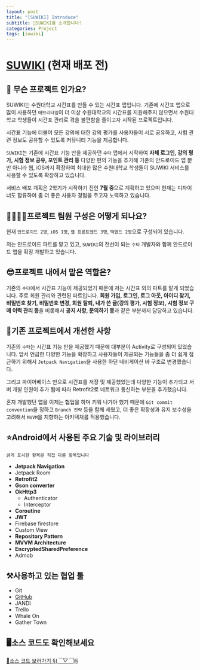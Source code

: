 ```yaml
---
layout: post
title: "[SUWIKI] Introduce"
subtitle: 🎈SUWIKI를 소개합니다!
categories: Project
tags: [suwiki]
---
```


# [SUWIKI](https://play.google.com/store/apps/details?id=com.kunize.uswtimetable) (현재 배포 전)

## 🐥 무슨 프로젝트 인가요?
SUWIKI는 수원대학교 시간표를 만들 수 있는 시간표 앱입니다. 기존에 시간표 앱으로 많이 사용하던 `애브리타임`이 더 이상 수원대학교의 시간표를 지원해주지 않으면서 수원대학교 학생들이 시간표 관리로 겪을 불편함을 줄이고자 시작된 프로젝트입니다.

시간표 기능에 더불어 모든 강의에 대한 강의 평가를 사용자들이 서로 공유하고, 시험 관련 정보도 공유할 수 있도록 커뮤니티 기능을 제공합니다.

`SUWIKI`는 기존에 시간표 기능 만을 제공하던 `수타` 앱에서 시작하여 **자체 로그인, 강의 평가, 시험 정보 공유, 포인트 관리 등** 다양한 편의 기능을 추가해 기존의 안드로이드 앱 뿐만 아니라 웹, iOS까지 확장하여 최대한 많은 수원대학교 학생들이 SUWIKI 서비스를 사용할 수 있도록 확장하고 있습니다.

서비스 배포 계획은 2학기가 시작하기 전인 **7월 중**으로 계획하고 있으며 현재는 디자이너도 합류하여 좀 더 좋은 사용자 경험을 주고자 노력하고 있습니다.

## 👨‍👩‍👧‍👦프로젝트 팀원 구성은 어떻게 되나요?
현재 `안드로이드 2명`, `iOS 1명`, `웹 프론트엔드 3명`, `백엔드 2명`으로 구성되어 있습니다.

저는 안드로이드 파트를 맡고 있고, `SUWIKI`의 전선이 되는 `수타` 개발자와 함께 안드로이드 앱을 확장 개발하고 있습니다.

## 😎프로젝트 내에서 맡은 역할은?
기존의 `수타`에서 시간표 기능이 제공되었기 때문에 저는 시간표 외의 파트를 맡게 되었습니다. 주로 회원 관리와 관련된 파트입니다. **회원 가입, 로그인, 로그 아웃, 아이디 찾기, 비밀번호 찾기, 비밀번호 변경, 회원 탈퇴, 내가 쓴 글(강의 평가, 시험 정보), 시험 정보 구매 이력 관리 등**을 비롯해서 **공지 사항, 문의하기 등**과 같은 부분까지 담당하고 있습니다.

## 🚀기존 프로젝트에서 개선한 사항
기존의 `수타`는 시간표 기능 만을 제공했기 때문에 대부분이 Activity로 구성되어 있었습니다. 앞서 언급한 다양한 기능을 확장하고 사용자들이 제공되는 기능들을 좀 더 쉽게 접근하기 위해서 `Jetpack Navigation`을 사용한 하단 네비게이션 바 구조로 변경했습니다.

그리고 파이어베이스 만으로 시간표를 저장 및 제공했었는데 다양한 기능이 추가되고 서버 개발 인원이 추가 됨에 따라 Retrofit2로 네트워크 통신하는 부분을 추가했습니다.

혼자 개발했던 앱을 이제는 협업을 하며 키워 나가야 했기 때문에 `Git commit convention`을 정하고 `Branch 전략` 등을 함께 세웠고, 더 좋은 확장성과 유지 보수성을 고려해서 `MVVM`을 지향하는 아키텍처를 적용했습니다.

## ⭐Android에서 사용된 주요 기술 및 라이브러리
    굵게 표시한 항목은 직접 다룬 항목입니다

- **Jetpack Navigation**
- Jetpack Room
- **Retrofit2**
- **Gson converter**
- **OkHttp3**
  - Authenticator
  - Interceptor
- **Coroutine**
- **JWT**
- Firebase firestore
- Custom View
- **Repository Pattern**
- **MVVM Architecture**
- **EncryptedSharedPreference**
- Admob

## ⚒️사용하고 있는 협업 툴
- Git
- [GitHub][GitHub]
- JANDI
- Trello
- Whale On
- Gather Town

## 🖥️소스 코드도 확인해보세요
[🔗소스 코드 보러가기 §(*￣▽￣*)§][GitHub]

[GitHub]: https://github.com/uswLectureEvaluation/Android